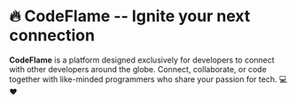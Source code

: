 # 🔥 CodeFlame -- Ignite your next connection

**CodeFlame** is a platform designed exclusively for developers to connect with other developers around the globe.
Connect, collaborate, or code together with like-minded programmers who share your passion for tech. 💻❤️
